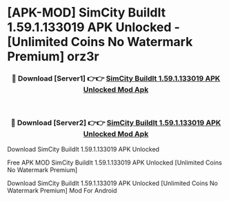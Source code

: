 # [APK-MOD] SimCity BuildIt 1.59.1.133019 APK Unlocked - [Unlimited Coins No Watermark Premium] orz3r



<div align="center">
<h3>🔴 Download [Server1] 👉👉 <a href="https://momento.my/?title=SimCity_BuildIt_1.59.1.133019_APK_Unlocked">SimCity BuildIt 1.59.1.133019 APK Unlocked Mod Apk</a></h3><br>

<h3>🔴 Download [Server2] 👉👉 <a href="https://momento.my/?title=SimCity_BuildIt_1.59.1.133019_APK_Unlocked">SimCity BuildIt 1.59.1.133019 APK Unlocked Mod Apk</a></h3>
</div>



Download SimCity BuildIt 1.59.1.133019 APK Unlocked 

Free APK MOD SimCity BuildIt 1.59.1.133019 APK Unlocked [Unlimited Coins No Watermark Premium]

Download SimCity BuildIt 1.59.1.133019 APK Unlocked [Unlimited Coins No Watermark Premium] Mod For Android
